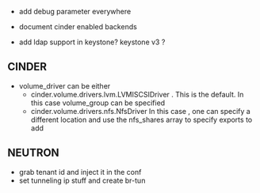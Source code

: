 - add debug parameter everywhere

- document cinder enabled backends

- add ldap support in keystone? keystone v3 ?

## CINDER
 - volume_driver can be either 
   - cinder.volume.drivers.lvm.LVMISCSIDriver . This is the default. In this case volume_group can be specified
   - cinder.volume.drivers.nfs.NfsDriver In this case , one can specify a different location and use the nfs_shares array to specify exports to add

## NEUTRON
 - grab tenant id and inject it in the conf
 - set tunneling ip stuff and create br-tun
